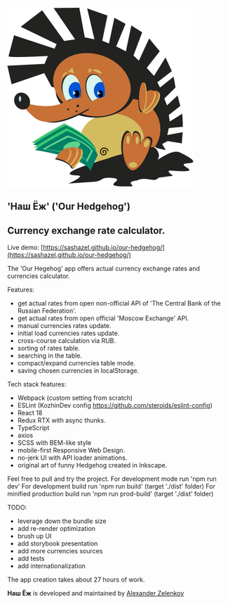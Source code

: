 ![hedgehog](/src/assets/hedg.svg)

## 'Наш Ёж' ('Our Hedgehog')

## Currency exchange rate calculator.

Live demo: [https://sashazel.github.io/our-hedgehog/](https://sashazel.github.io/our-hedgehog/)

The 'Our Hegehog' app offers actual currency exchange rates and currencies calculator.

Features:
- get actual rates from open non-official API of 'The Central Bank of the Russian Federation'.
- get actual rates from open official 'Moscow Exchange' API.
- manual currencies rates update.
- initial load currencies rates update.
- cross-course calculation via RUB.
- sorting of rates table.
- searching in the table.
- compact/expand currencies table mode.
- saving chosen currencies in localStorage.

Tech stack features:
- Webpack (custom setting from scratch)
- ESLint (KozhinDev config https://github.com/steroids/eslint-config)
- React 18
- Redux RTX with async thunks.
- TypeScript
- axios
- SCSS with BEM-like style
- mobile-first Responsive Web Design.
- no-jerk UI with API loader animations.
- original art of funny Hedgehog created in Inkscape.

Feel free to pull and try the project.
For development mode run 'npm run dev'
For development build run 'npm run build' (target './dist' folder)
For minified production build run 'npm run prod-build' (target './dist' folder)

TODO:
- leverage down the bundle size
- add re-render optimization
- brush up UI
- add storybook presentation
- add more currencies sources
- add tests
- add internationalization

The app creation takes about 27 hours of work.

**Наш Ёж** is developed and maintained by [Alexander Zelenkov](https://www.zelenkov.space/)